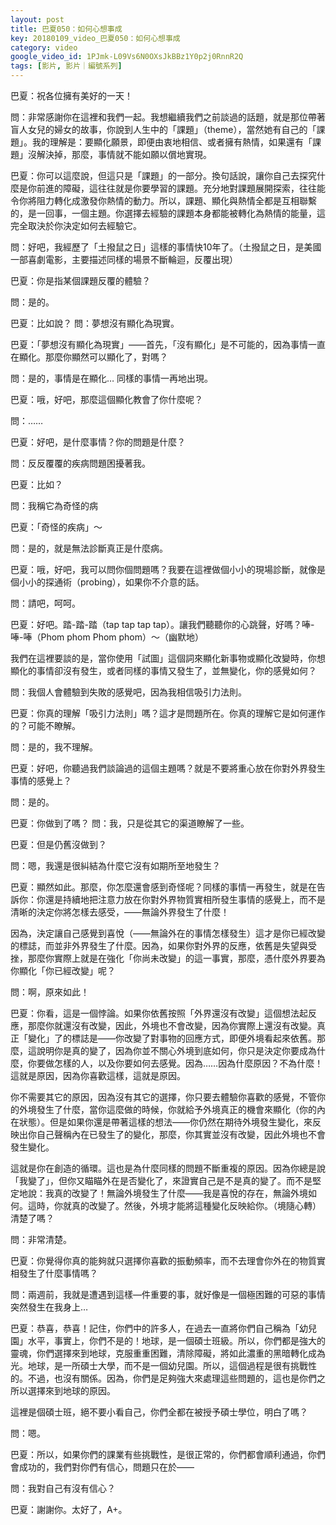 ```yaml
---
layout: post
title: 巴夏050：如何心想事成
key: 20180109_video_巴夏050：如何心想事成
category: video
google_video_id: 1PJmk-L09Vs6N0OXsJkBBz1Y0p2j0RnnR2Q
tags: [影片, 影片｜編號系列]
---
```



巴夏：祝各位擁有美好的一天！

問：非常感謝你在這裡和我們一起。我想繼續我們之前談過的話題，就是那位帶著盲人女兒的婦女的故事，你說到人生中的「課題」（theme），當然她有自己的「課題」。我的理解是：要顯化願景，即便由衷地相信、或者擁有熱情，如果還有「課題」沒解決掉，那麼，事情就不能如願以償地實現。

巴夏：你可以這麼說，但這只是「課題」的一部分。換句話說，讓你自己去探究什麼是你前進的障礙，這往往就是你要學習的課題。充分地對課題展開探索，往往能令你將阻力轉化成激發你熱情的動力。所以，課題、顯化與熱情全都是互相聯繫的，是一回事，一個主題。你選擇去經驗的課題本身都能被轉化為熱情的能量，這完全取決於你決定如何去經驗它。

問：好吧，我經歷了「土撥鼠之日」這樣的事情快10年了。（土撥鼠之日，是美國一部喜劇電影，主要描述同樣的場景不斷輪迴，反覆出現）

巴夏：你是指某個課題反覆的體驗？

問：是的。

巴夏：比如說？
問：夢想沒有顯化為現實。

巴夏：「夢想沒有顯化為現實」——首先，「沒有顯化」是不可能的，因為事情一直在顯化。那麼你顯然可以顯化了，對嗎？

問：是的，事情是在顯化… 同樣的事情一再地出現。

巴夏：哦，好吧，那麼這個顯化教會了你什麼呢？

問：……

巴夏：好吧，是什麼事情？你的問題是什麼？

問：反反覆覆的疾病問題困擾著我。

巴夏：比如？

問：我稱它為奇怪的病

巴夏：「奇怪的疾病」～

問：是的，就是無法診斷真正是什麼病。

巴夏：哦，好吧，我可以問你個問題嗎？我要在這裡做個小小的現場診斷，就像是個小小的探通術（probing），如果你不介意的話。

問：請吧，呵呵。

巴夏：好吧。踏-踏-踏（tap tap tap tap）。讓我們聽聽你的心跳聲，好嗎？唪-唪-唪（Phom phom Phom phom）～（幽默地）

我們在這裡要談的是，當你使用「試圖」這個詞來顯化新事物或顯化改變時，你想顯化的事情卻沒有發生，或者同樣的事情又發生了，並無變化，你的感覺如何？

問：我個人會體驗到失敗的感覺吧，因為我相信吸引力法則。

巴夏：你真的理解「吸引力法則」嗎？這才是問題所在。你真的理解它是如何運作的？可能不瞭解。

問：是的，我不理解。

巴夏：好吧，你聽過我們談論過的這個主題嗎？就是不要將重心放在你對外界發生事情的感覺上？

問：是的。

巴夏：你做到了嗎？
問：我，只是從其它的渠道瞭解了一些。

巴夏：但是仍舊沒做到？

問：嗯，我還是很糾結為什麼它沒有如期所至地發生？

巴夏：顯然如此。那麼，你怎麼還會感到奇怪呢？同樣的事情一再發生，就是在告訴你：你還是持續地把注意力放在你對外界物質實相所發生事情的感覺上，而不是清晰的決定你將怎樣去感受，——無論外界發生了什麼！

因為，決定讓自己感覺到喜悅（——無論外在的事情怎樣發生）這才是你已經改變的標誌，而並非外界發生了什麼。因為，如果你對外界的反應，依舊是失望與受挫，那麼你實際上就是在強化「你尚未改變」的這一事實，那麼，憑什麼外界要為你顯化「你已經改變」呢？

問：啊，原來如此！

巴夏：你看，這是一個悖論。如果你依舊按照「外界還沒有改變」這個想法起反應，那麼你就還沒有改變，因此，外境也不會改變，因為你實際上還沒有改變。真正「變化」了的標誌是——你改變了對事物的回應方式，即便外境看起來依舊。那麼，這說明你是真的變了，因為你並不關心外境到底如何，你只是決定你要成為什麼，你要做怎樣的人，以及你要如何去感覺。因為……因為什麼原因？不為什麼！這就是原因，因為你喜歡這樣，這就是原因。

你不需要其它的原因，因為沒有其它的選擇，你只要去體驗你喜歡的感覺，不管你的外境發生了什麼，當你這麼做的時候，你就給予外境真正的機會來顯化（你的內在狀態）。但是如果你還是帶著這樣的想法——你仍然在期待外境發生變化，來反映出你自己聲稱內在已發生了的變化，那麼，你其實並沒有改變，因此外境也不會發生變化。

這就是你在創造的循環。這也是為什麼同樣的問題不斷重複的原因。因為你總是說「我變了」，但你又瞄瞄外在是否變化了，來證實自己是不是真的變了。而不是堅定地說：我真的改變了！無論外境發生了什麼——我是喜悅的存在，無論外境如何。這時，你就真的改變了。然後，外境才能將這種變化反映給你。（境隨心轉）清楚了嗎？

問：非常清楚。

巴夏：你覺得你真的能夠就只選擇你喜歡的振動頻率，而不去理會你外在的物質實相發生了什麼事情嗎？

問：兩週前，我就是遭遇到這樣—件重要的事，就好像是一個極困難的可惡的事情突然發生在我身上…

巴夏：恭喜，恭喜！記住，你們中的許多人，在過去一直將你們自己稱為「幼兒園」水平，事實上，你們不是的！地球，是一個碩士班級。所以，你們都是強大的靈魂，你們選擇來到地球，克服重重困難，清除障礙，將如此濃重的黑暗轉化成為光。地球，是一所碩士大學，而不是一個幼兒園。所以，這個過程是很有挑戰性的。不過，也沒有關係。因為，你們是足夠強大來處理這些問題的，這也是你們之所以選擇來到地球的原因。

這裡是個碩士班，絕不要小看自己，你們全都在被授予碩士學位，明白了嗎？

問：嗯。

巴夏：所以，如果你們的課業有些挑戰性，是很正常的，你們都會順利通過，你們會成功的，我們對你們有信心，問題只在於——

問：我對自己有沒有信心？

巴夏：謝謝你。太好了，A+。
